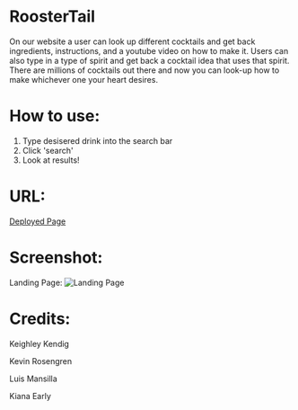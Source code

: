 # RoosterTail
On our website a user can look up different cocktails and get back ingredients, instructions, and a youtube video on how to make it.
Users can also type in a type of spirit and get back a cocktail idea that uses that spirit. There are millions of cocktails out there and now you can look-up how to make whichever one your heart desires.


# How to use:
1) Type desisered drink into the search bar
2) Click 'search'
3) Look at results!

# URL:
[Deployed Page](https://lmansilla92.github.io/rooster-tail/)

# Screenshot:
Landing Page:
    ![Landing Page](./Assets/images/rooster-tail.png)

# Credits:
Keighley Kendig

Kevin Rosengren

Luis Mansilla

Kiana Early